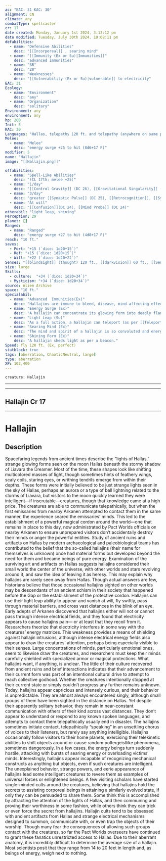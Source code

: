 ```yaml
---
ac: "EAC: 31 KAC: 30" 
alignment: CN
climate: any
combatType: spellcaster
cr: 17
date created: Monday, January 1st 2024, 3:13:12 pm
date modified: Tuesday, July 30th 2024, 10:08:11 pm
defabilities:
  - name: "Defensive Abilities"
    desc: "[[Incorporeal]] , searing mind"
  - name: "[[Immunity (Ex or Su)|Immunities]]"
    desc: "advanced immunities"
  - name: "SR"
    desc: "28"
  - name: "Weaknesses"
    desc: "[[Vulnerability (Ex or Su)|vulnerable]] to electricity"
EAC: 31
Ecology:
  - name: "Environment"
    desc: "any"
  - name: "Organization"
    desc: "solitary"
Environment: any
environment: any
hp: 280
Init: 5
KAC: 30
Languages: "Hallas, telepathy 120 ft. and telepathy (anywhere on same plane, other hallajins only)"
Melee:
  - name: "Melee"
    desc: "energy surge +25 to hit (8d6+17 F)"
modifier: 5
name: "Hallajin"
image: "[[Hallajin.png]]"

offabilities:
  - name: "Spell-Like Abilities"
    desc: "(CL 17th; melee +25)"
  - name: "1/day"
    desc: "[[Control Gravity]] (DC 26), [[Gravitational Singularity]] (DC 26)"
  - name: "3/day"
    desc: "greater [[Synaptic Pulse]] (DC 25), [[Retrocognition]], [[Synapse Overload]] (DC 25), [[Telekinesis]] (DC 25)"
  - name: "At will"
    desc: "[[Confusion]](DC 24), [[Mind Probe]] (DC 24)"
otherabil: "light leap, shining"
Perception: 29
planet: []
Ranged:
  - name: "Ranged"
    desc: "energy surge +27 to hit (4d8+17 F)"
reach: "10 ft."
saves:
  - Fort: "+15 (`dice: 1d20+15`)"
  - Ref: "+15 (`dice: 1d20+15`)"
  - Will: "+22 (`dice: 1d20+22`)" 
Senses: "[[blindsight]] (thought) 120 ft., [[darkvision]] 60 ft., [[Sense Through]] (thought)"
size: large
Skills:
  - culture:  "+34 (`dice: 1d20+34`)"
  - Mysticism: "+34 (`dice: 1d20+34`)" 
source: Alien Archive
space: "10 ft."
specialabil:
  - name: "Advanced  Immunities(Ex)"
    desc: "Hallajins are immune to bleed, disease, mind-affecting effects, paralysis, poison, sleep, and stunning. They are also immune to ability damage, ability drain, exhaustion, fatigue, negative levels, and nonlethal damage."
  - name: "Energy Surge (Ex)"
    desc: "A hallajin can concentrate its glowing form into deadly flaming energy to make either melee or ranged attacks. Its ranged energy surge attack has a range increment of 100 feet."
  - name: "Light Leap (Su)"
    desc: "As a full action, a hallajin can teleport (as per [[Teleport]]), except it can’t leave or enter an area enclosed by barriers of electrical energy."
  - name: "Searing Mind (Ex)"
    desc: "The mind and spirit of a hallajin is so convoluted and energetic that direct contact with it via abilities like [[Detect Thoughts]], mind link, or other spells or abilities that charm or dominate causes feedback of psychic energy. The creature contacting the hallajin’s mind takes 4d8+8 psychic damage (Will DC 24 half). This damage occurs each round a creature remains in contact with the hallajin’s mind. A hallajin using its telepathy on a creature doesn’t affect it in this way."
  - name: "Shining Form (Ex)"
    desc: "A hallajin sheds light as per a beacon."
Speed: fly 120 ft. (Ex, perfect) 
statblock: true
tags: [aberration, ChaoticNeutral, large]
type: aberration
XP: 102,400 
---
```


```statblock
creature: Hallajin
```

---
---

## Hallajin Cr 17

---

# Hallajin

## Description

Spacefaring legends from ancient times describe the “lights of Hallas,” strange glowing forms seen on the moon Hallas beneath the stormy shadow of Liavara the Dreamer. Most of the time, these shapes look like shifting multicolored masses of light, though sometimes hints of feathery wings, scaly coils, staring eyes, or writhing tendrils emerge from within their depths. These forms were initially believed to be just strange lights seen in the sky of Hallas, perhaps an aurora or a type of ball lightning related to the storms of Liavara, but visitors to the moon quickly learned they were intelligent—if inscrutable—creatures, though that knowledge came at a high price. The creatures are able to communicate telepathically, but when the first emissaries from nearby Arkanen attempted to contact them in the same manner, the experience seared the emissaries’ minds. This led to the establishment of a powerful magical cordon around the world—one that remains in place to this day, now administrated by Pact Worlds officials on nearby Arkanen to ensure unprepared visitors don’t accidentally destroy their minds or anger the powerful entities.
Study of ancient ruins and artifacts on Hallas by modern archaeological and paleobiological teams has contributed to the belief that the so-called hallajins (their name for themselves is unknown) once had material forms but developed beyond the need for them and became beings of pure energy. Examination of the surviving art and artifacts on Hallas suggests hallajins considered their small world the center of the universe, with other worlds and stars revolving around it, and saw the idea of leaving it as heresy. This may explain why hallajins are rarely seen away from Hallas. Though actual answers are few, historians believe that those occasional hallajins sighted on other worlds may be descendants of an ancient schism in their society that happened before the Gap or the establishment of the protective cordon.
Hallajins can use their light leap ability to appear and vanish at will, fly swiftly, pass through material barriers, and cross vast distances in the blink of an eye. Early adepts of Arkanen discovered that hallajins either will not or cannot pass through intense electrical fields, and they found that electricity appears to cause hallajins pain— or at least that they recoil from it. Researchers theorize that electricity interferes in some way with the creatures’ energy matrices. This weakness provides a means of shielding against hallajin intrusions, although intense electrical energy fields also appear to draw the creatures’ attention, perhaps being especially visible to their senses. Large concentrations of minds, particularly emotional ones, seem to likewise draw the creatures, and researchers must keep their minds carefully shielded with specialized armor or magical protections.
What hallajins want, if anything, is unclear. The little of their culture recovered from ancient ruins and brief interactions indicates that their advancement to their current form was part of an intentional cultural drive to attempt to reach collective godhood. Whether the creatures intentionally stopped at their current state or simply couldn’t progress any further remains unknown. Today, hallajins appear capricious and intensely curious, and their behavior is unpredictable. They are almost always encountered singly, although small groups of them have been sighted in the distance on Hallas. Yet despite their apparently solitary behavior, they remain in near-constant communication with others of their kind across vast distances. They don’t appear to understand or respond to any known spoken languages, and attempts to contact them telepathically usually end in disaster. The hallajins sometimes initiate contact, telepathically “speaking” in an unsettling chorus of voices to their listeners, but rarely say anything intelligible. Hallajins occasionally follow visitors to their home planets, exercising their telekinetic abilities to shift objects around or cause random poltergeistlike phenomena, sometimes dangerously. In a few cases, the energy beings turn suddenly hostile, attacking with bursts of searing energy or overloading victims’ minds. Interestingly, hallajins appear incapable of recognizing mechanical constructs as anything but objects, even if such creatures are intelligent.
The unexplained behavior, strange powers, and eerie appearance of hallajins lead some intelligent creatures to revere them as examples of universal forces or enlightened beings. A few visiting scholars have started single-minded cults around the creatures, believing that hallajins hold the secrets to assisting corporeal beings in attaining a similarly evolved state, if only they can be persuaded to share them. Some think this is accomplished by attracting the attention of the lights of Hallas, and then communing and proving their worthiness in some fashion, while others think they can trick or even force the secret from hallajins. Hallajin cults tend to be obsessed with ancient artifacts from Hallas and strange electrical mechanisms designed to summon, communicate with, or even trap the objects of their worship. Though many fear the consequences of allowing such groups contact with the creatures, so far the Pact Worlds overseers have continued to grant these fanatics unrestricted access to Hallas.
Due to their aberrant anatomy, it is incredibly difficult to determine the average size of a hallajin. Most scientists posit that they range from 14 to 20 feet in length and, as beings of energy, weigh next to nothing.
